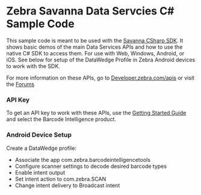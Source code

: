 Zebra Savanna Data Servcies C# Sample Code
===================================

This sample code is meant to be used with the [Savanna CSharp SDK](https://github.com/Zebra/Savanna-CSharp-SDK).  It shows basic demos of the main Data Services APIs and how to use the native C# SDK to access them.  For use with Web, Windows, Android, or iOS.  See below for setup of the DataWedge Profile in Zebra Android devices to work with the SDK.

For more information on these APIs, go to [Developer.zebra.com/apis](https://developer.zebra.com/apis) or visit the [Forums](https://developer.zebra.com/forum/search?keys=&field_zebra_curated_tags_tid%5B%5D=273)

### API Key
To get an API key to work with these APIs, use the [Getting Started Guide](https://developer.zebra.com/gsg) and select the Barcode Intelligence product.  

### Android Device Setup

Create a DataWedge profile:
* Associate the app com.zebra.barcodeintelligencetools
* Configure scanner settings to decode desired barcode types
* Enable intent output
* Set intent action to com.zebra.SCAN
* Change intent delivery to Broadcast intent

